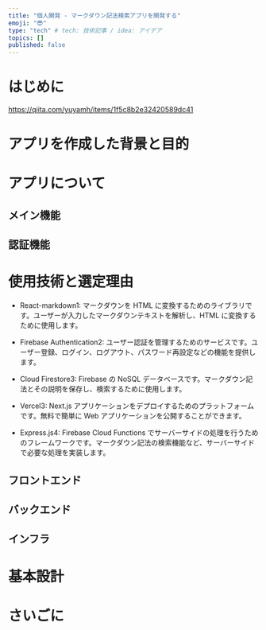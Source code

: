 ```yaml
---
title: "個人開発 - マークダウン記法検索アプリを開発する"
emoji: "😎"
type: "tech" # tech: 技術記事 / idea: アイデア
topics: []
published: false
---
```


# はじめに

https://qiita.com/yuyamh/items/1f5c8b2e32420589dc41

# アプリを作成した背景と目的

# アプリについて

## メイン機能

## 認証機能

# 使用技術と選定理由

- React-markdown1: マークダウンを HTML に変換するためのライブラリです。ユーザーが入力したマークダウンテキストを解析し、HTML に変換するために使用します。

- Firebase Authentication2: ユーザー認証を管理するためのサービスです。ユーザー登録、ログイン、ログアウト、パスワード再設定などの機能を提供します。

- Cloud Firestore3: Firebase の NoSQL データベースです。マークダウン記法とその説明を保存し、検索するために使用します。

- Vercel3: Next.js アプリケーションをデプロイするためのプラットフォームです。無料で簡単に Web アプリケーションを公開することができます。

- Express.js4: Firebase Cloud Functions でサーバーサイドの処理を行うためのフレームワークです。マークダウン記法の検索機能など、サーバーサイドで必要な処理を実装します。

## フロントエンド

## バックエンド

## インフラ

# 基本設計

# さいごに
